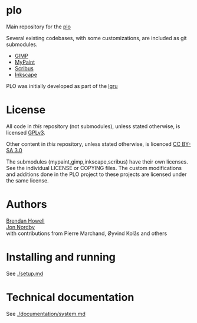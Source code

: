 plo
===

Main repository for the [plo](http://www.piksel.no/pulse/plo "Piksels &amp; Lines Orchestra")

Several existing codebases, with some customizations, are included as git submodules.

* [GIMP](../../../gimp)
* [MyPaint](../../../mypaint)
* [Scribus](../../../scribus)
* [Inkscape](../../../inkscape)

PLO was initially developed as part of the
[lgru](http://lgru.net/archives/category/piksels-and-lines "Libre Graphics Research Unit (LGRU)")

License
==========
All code in _this_ repository (not submodules), unless stated otherwise, is licensed
[GPLv3](http://www.gnu.org/licenses/gpl-3.0.txt "GNU General Public License, version 3").

Other content in _this_ repository, unless stated otherwise, is licenced
[CC BY-SA 3.0](http://creativecommons.org/licenses/by-sa/3.0/ "Creative Commons Attribution-ShareAlike")

The submodules (mypaint,gimp,inkscape,scribus) have their own licenses. See the individual LICENSE or COPYING files.
The custom modifications and additions done in the PLO project to these projects are licensed under the same license.

Authors
=========
[Brendan Howell](http://www.wintermute.org/brendan/)    
[Jon Nordby](http://www.jonnor.com)    
with contributions from Pierre Marchand, Øyvind Kolås and others

Installing and running
=======================
See [./setup.md](./setup.md)

Technical documentation
=======================
See [./documentation/system.md]([./documentation/system.md])
